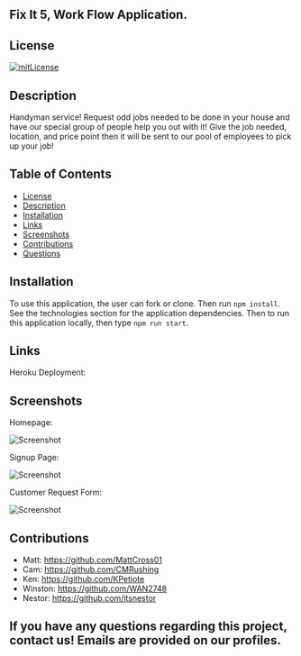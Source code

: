 ## Fix It 5, Work Flow Application.

## License
[![mitLicense](https://img.shields.io/badge/license-MIT-green?style=plastic)](https://choosealicense.com/licenses/bsd-3-clause/)

## Description

Handyman service! Request odd jobs needed to be done in your house and have our special group of people help you out with it! Give the job needed, location, and price point then it will be sent to our pool of employees to pick up your job!

## Table of Contents
  * [License](#license)
  * [Description](#description)
  * [Installation](#installation)
  * [Links](#links)
  * [Screenshots](#screenshots)
  * [Contributions](#contributions)
  * [Questions](#questions)

## Installation

To use this application, the user can fork or clone. Then run `npm install`. See the technologies section for the application dependencies. Then to run this application locally, then type `npm run start`.

## Links

Heroku Deployment: 

## Screenshots

Homepage: 

![Screenshot](https://i.ibb.co/7pYtxzV/homepage.png)

Signup Page: 

![Screenshot](https://i.ibb.co/dgVcd3k/signup.png)

Customer Request Form:

![Screenshot](https://i.ibb.co/Dfk0T4w/customers.png)


## Contributions

  * Matt: https://github.com/MattCross01
  * Cam: https://github.com/CMRushing
  * Ken: https://github.com/KPetiote
  * Winston: https://github.com/WAN2748
  * Nestor: https://github.com/itsnestor

## If you have any questions regarding this project, contact us! Emails are provided on our profiles.
